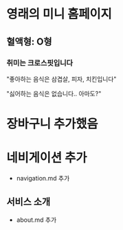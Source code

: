 # 영래의 미니 홈페이지

## 혈액형: O형

### 취미는 크로스핏입니다

"좋아하는 음식은 삼겹살, 피자, 치킨입니다"

"싫어하는 음식은 없습니다.. 아마도?"

# 장바구니 추가했음

# 네비게이션 추가
- navigation.md 추가

## 서비스 소개
- about.md 추가

